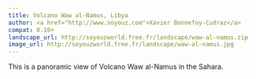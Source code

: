 ```yaml
---
title: Volcano Waw al-Namus, Libya
author: <a href="http://www.soyouz.com">Xavier Bonnefoy-Cudraz</a>
compat: 0.10+
landscape_url: http://soyouzworld.free.fr/landscape/waw-al-namus.zip
image_url: http://soyouzworld.free.fr/landscape/waw-al-namus.jpg
---
```

This is a panoramic view of Volcano Waw al-Namus in the Sahara.